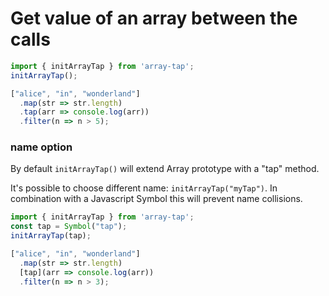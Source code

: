 # Get value of an array between the calls
```javascript
import { initArrayTap } from 'array-tap';
initArrayTap();

["alice", "in", "wonderland"]
  .map(str => str.length)
  .tap(arr => console.log(arr))
  .filter(n => n > 5);
```

### name option
By default `initArrayTap()` will extend Array prototype with a "tap" method.

It's possible to choose different name: `initArrayTap("myTap")`.
In combination with a Javascript Symbol this will prevent name collisions.

```javascript
import { initArrayTap } from 'array-tap';
const tap = Symbol("tap");
initArrayTap(tap);

["alice", "in", "wonderland"]
  .map(str => str.length)
  [tap](arr => console.log(arr))
  .filter(n => n > 3);
```
